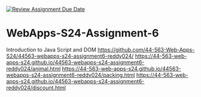 [![Review Assignment Due Date](https://classroom.github.com/assets/deadline-readme-button-24ddc0f5d75046c5622901739e7c5dd533143b0c8e959d652212380cedb1ea36.svg)](https://classroom.github.com/a/1Z6dGCon)
# WebApps-S24-Assignment-6
Introduction to Java Script and DOM
https://github.com/44-563-Web-Apps-S24/44563-webapps-s24-assignment6-reddy024/
https://44-563-web-apps-s24.github.io/44563-webapps-s24-assignment6-reddy024/animal.html
https://44-563-web-apps-s24.github.io/44563-webapps-s24-assignment6-reddy024/packing.html
https://44-563-web-apps-s24.github.io/44563-webapps-s24-assignment6-reddy024/discount.html



